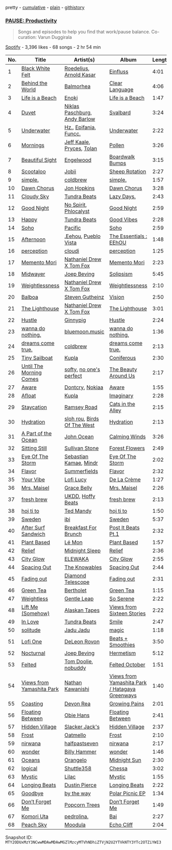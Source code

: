 pretty - [cumulative](/playlists/cumulative/37i9dQZF1DX9UPbR7BUBxr.md) - [plain](/playlists/plain/37i9dQZF1DX9UPbR7BUBxr) - [githistory](https://github.githistory.xyz/mackorone/spotify-playlist-archive/blob/main/playlists/plain/37i9dQZF1DX9UPbR7BUBxr)

### [PAUSE: Productivity](https://open.spotify.com/playlist/37i9dQZF1DX9UPbR7BUBxr)

> Songs and episodes to help you find that work/pause balance\. Co\-curation: Varun Duggirala

[Spotify](https://open.spotify.com/user/spotify) - 3,396 likes - 68 songs - 2 hr 54 min

| No. | Title | Artist(s) | Album | Length |
|---|---|---|---|---|
| 1 | [Black White Felt](https://open.spotify.com/track/5n1HBXOeeKzEfdlEMJ6Tmm) | [Roedelius](https://open.spotify.com/artist/7v5E9zviGMsOGHRdMVmhDc), [Arnold Kasar](https://open.spotify.com/artist/700im8kgUAWwcvUOAqrTWm) | [Einfluss](https://open.spotify.com/album/3UNzfV1VqrqTBTHLa3flUd) | 4:01 |
| 2 | [Behind the World](https://open.spotify.com/track/1VFfA2qwHbInMheWZTingw) | [Balmorhea](https://open.spotify.com/artist/1U0FaHAc4fcwQcYEJFgkm9) | [Clear Language](https://open.spotify.com/album/5z1mF6xLNvsKp132hNxqZ3) | 4:06 |
| 3 | [Life is a Beach](https://open.spotify.com/track/53zk12RpNoKKP4tDGRYYi6) | [Enoki](https://open.spotify.com/artist/1ioPe940lafF8R9ejGRRpW) | [Life is a Beach](https://open.spotify.com/album/0mMSswZ1Yqs6mO1oazYmF2) | 1:47 |
| 4 | [Duvet](https://open.spotify.com/track/1veZkUONsfxYDfqcGo6YbG) | [Niklas Paschburg](https://open.spotify.com/artist/4dTw5svKFBPnfijbi3H9eI), [Andy Barlow](https://open.spotify.com/artist/6TC2SpVp20fhwV7SAVr56o) | [Svalbard](https://open.spotify.com/album/57bDNgzUtAvKaL2wSPnsiF) | 3:24 |
| 5 | [Underwater](https://open.spotify.com/track/78lEAnMeOms1c1FXioIeeu) | [Hz.](https://open.spotify.com/artist/59HCGLavl7XxBSiAdB2L8j), [Epifania](https://open.spotify.com/artist/47OYz3d3DvnXpfaJ7i0z6b), [Funcc.](https://open.spotify.com/artist/3vAvHFXAMYvfj5AO2CoYyX) | [Underwater](https://open.spotify.com/album/12UhzmLUAd5IF165Hl3jSv) | 2:22 |
| 6 | [Mornings](https://open.spotify.com/track/644y88i3U334LMhPoZTcDT) | [Jeff Kaale](https://open.spotify.com/artist/6HbFnvkO1zsyxqyyfbNRwL), [Pryces](https://open.spotify.com/artist/6e4SoZqhV4nKK3pT2JNrkx), [Tolan](https://open.spotify.com/artist/4YSua4qFdfh8JgRxOW9EoC) | [Pollen](https://open.spotify.com/album/3xGQfBTcwFldugMp29gTOw) | 3:26 |
| 7 | [Beautiful Sight](https://open.spotify.com/track/1q7YLk9kfjT50SieSeaMGr) | [Engelwood](https://open.spotify.com/artist/7rgCh0Go1ezmcV75kXQM2T) | [Boardwalk Bumps](https://open.spotify.com/album/0cxjSNYlOa8o8WlqVTwu8T) | 3:15 |
| 8 | [Scootaloo](https://open.spotify.com/track/6pPdSiA17dUM773DCRFhUx) | [Jobii](https://open.spotify.com/artist/2MGL4XU2LCJC47c7VvSwuE) | [Sheep Rotation](https://open.spotify.com/album/6bFbqW19wGg6rdrrMkHowW) | 2:27 |
| 9 | [simple.](https://open.spotify.com/track/0zDK7gAioDcF4g4eEpWYka) | [coldbrew](https://open.spotify.com/artist/7r3gH36F9O5GtmYPYymtLK) | [simple.](https://open.spotify.com/album/6dqUM4SWXJXrzd1lm2BJaG) | 1:57 |
| 10 | [Dawn Chorus](https://open.spotify.com/track/6a06vmzIppjBTTdVrx8t5D) | [Jon Hopkins](https://open.spotify.com/artist/7yxi31szvlbwvKq9dYOmFI) | [Dawn Chorus](https://open.spotify.com/album/09wpxcomjoPy3G0wKpZZzD) | 3:28 |
| 11 | [Cloudy Sky](https://open.spotify.com/track/0Pu5tXngp1meWKE1uRSozW) | [Tundra Beats](https://open.spotify.com/artist/5j4yh8KxZ3yfg1cHsD24qD) | [Lazy Days.](https://open.spotify.com/album/7wWP7n8LylYgQsrEz97fvp) | 2:43 |
| 12 | [Good Night](https://open.spotify.com/track/2mh27Sd7puP6zYWE2dvxGL) | [No Spirit](https://open.spotify.com/artist/4XbnhifKeOnyfTsCInrQsX), [Phlocalyst](https://open.spotify.com/artist/5xJ9q1lHwa8AShRof94oIt) | [Good Night](https://open.spotify.com/album/1BxAOeGLqkXNZgEgfJSf5K) | 2:59 |
| 13 | [Happy](https://open.spotify.com/track/1lgGS20zv4muRDigSOJRfK) | [Tundra Beats](https://open.spotify.com/artist/5j4yh8KxZ3yfg1cHsD24qD) | [Good Vibes](https://open.spotify.com/album/4yi5KnJ4OMysAMfDQHKb6u) | 2:28 |
| 14 | [Soho](https://open.spotify.com/track/2JjaO8uAwauFFxlHrgq8cU) | [Pacific](https://open.spotify.com/artist/5WLsGgfxV206tL7KD41Ft1) | [Soho](https://open.spotify.com/album/4QXI7z0wGzQ8wwW4vMUdzU) | 2:59 |
| 15 | [Afternoon](https://open.spotify.com/track/4Bu0ojjdl9Mc841Y5vMAOb) | [.Eehou](https://open.spotify.com/artist/5n9SautEmQzoC7G47NBta0), [Pueblo Vista](https://open.spotify.com/artist/1p03eo7FG5sXEMs3lGFEwb) | [The Essentials : EEhOU](https://open.spotify.com/album/5ZfMu2FJDBwoQg5yaOgFCr) | 1:48 |
| 16 | [perception](https://open.spotify.com/track/6fVMTxRuHpBL5TwL71HL6R) | [cloudi](https://open.spotify.com/artist/64LHvgl55hJTLXtgaO454g) | [perception](https://open.spotify.com/album/4pMhm2IQ8ojjdvOPpaZA91) | 1:25 |
| 17 | [Memento Mori](https://open.spotify.com/track/6QzjpDOcw3iNEpThhku00y) | [Nathaniel Drew X Tom Fox](https://open.spotify.com/artist/6WYhTsOkDtjLcZlwSrpBGm) | [Memento Mori](https://open.spotify.com/album/5tuCsC7rIetZYlOrfyOQtq) | 2:23 |
| 18 | [Midwayer](https://open.spotify.com/track/6gLsyO69WqFXUYJK5mCaOt) | [Joep Beving](https://open.spotify.com/artist/2VKfXEWzhUi9siHBDTI02Y) | [Solipsism](https://open.spotify.com/album/2BGvT97OGSAivOsOb5PzMa) | 5:45 |
| 19 | [Weightlessness](https://open.spotify.com/track/7HqAhyGH7OHpm2a9UTXIww) | [Nathaniel Drew X Tom Fox](https://open.spotify.com/artist/6WYhTsOkDtjLcZlwSrpBGm) | [Weightlessness](https://open.spotify.com/album/1FLxDwaS1W5nv6eU2DWUwE) | 2:10 |
| 20 | [Balboa](https://open.spotify.com/track/1fs76RZdPTj9kQoptX4UW4) | [Steven Gutheinz](https://open.spotify.com/artist/2pHCm7cvE0ADlPp68tScqW) | [Vision](https://open.spotify.com/album/48aV8DO9dFrbnuIqUhDzFi) | 2:50 |
| 21 | [The Lighthouse](https://open.spotify.com/track/0xCw0LHiXmkgmCkzOWqhuF) | [Nathaniel Drew X Tom Fox](https://open.spotify.com/artist/6WYhTsOkDtjLcZlwSrpBGm) | [The Lighthouse](https://open.spotify.com/album/4GiswPccl2MKtLCwlZ20Ux) | 3:01 |
| 22 | [Hustle](https://open.spotify.com/track/2ItT6Kt0j6lsCQghaB8748) | [Ginnypig](https://open.spotify.com/artist/72bmvqzLz3X1XDJ0eZh61F) | [Hustle](https://open.spotify.com/album/36RbOMJiubjof1uj03ZwkG) | 2:24 |
| 23 | [wanna do nothing.](https://open.spotify.com/track/1rRXlVZUHhwigRtQn1w3Fm) | [bluemoon.music](https://open.spotify.com/artist/0UQaaL0eNaAMwnmcceqFj1) | [wanna do nothing.](https://open.spotify.com/album/2OqUSC9wGmXsmBvmubRwFN) | 1:36 |
| 24 | [dreams come true.](https://open.spotify.com/track/4USjqfvjPVm54YaZs6g8uc) | [coldbrew](https://open.spotify.com/artist/7r3gH36F9O5GtmYPYymtLK) | [dreams come true.](https://open.spotify.com/album/62LXbn400PEKpHZwQWsUBf) | 2:13 |
| 25 | [Tiny Sailboat](https://open.spotify.com/track/6JXipaQpflSAuYIg5cDQ6w) | [Kupla](https://open.spotify.com/artist/7daSp9zXk1dmqNxwKFkL35) | [Coniferous](https://open.spotify.com/album/1VSbrea427FoDmwsvDd7lt) | 2:30 |
| 26 | [Until The Morning Comes](https://open.spotify.com/track/2xKqG7zOZHnUElruzvenl3) | [softy](https://open.spotify.com/artist/0wcen0V8FgQu6xYupnZMbB), [no one's perfect](https://open.spotify.com/artist/4vXVzSSH673xUv5sUmRGYX) | [The Beauty Around Us](https://open.spotify.com/album/1wP2Dwzd5uMCzzGjvCKV8l) | 2:17 |
| 27 | [Aware](https://open.spotify.com/track/35hYVvbhGge5GDJRA09z7X) | [Dontcry](https://open.spotify.com/artist/3vzJueN7TkCtYpz1myVmDU), [Nokiaa](https://open.spotify.com/artist/0ikgHu560bYMZOOXFQnRLN) | [Aware](https://open.spotify.com/album/0teSfu89CBi3XMGUbibIZw) | 1:55 |
| 28 | [Afloat](https://open.spotify.com/track/4XDlW5QgLKZupaJ5VvacsP) | [Kupla](https://open.spotify.com/artist/7daSp9zXk1dmqNxwKFkL35) | [Imaginary](https://open.spotify.com/album/48hLO6DyflUOXESgg64zOA) | 2:28 |
| 29 | [Staycation](https://open.spotify.com/track/0csvQK4CkxifOBDs3rEHRu) | [Ramsey Road](https://open.spotify.com/artist/6GdTXXdGQ99ZVTnTPkSwLm) | [Cats in the Alley](https://open.spotify.com/album/2Q4EwaUfWI6ZiEPwzOqOZ0) | 2:15 |
| 30 | [Hydration](https://open.spotify.com/track/4pQEbbG05eWiyMDwLKiQ6Z) | [sloh rou](https://open.spotify.com/artist/0D4FGltctqk7z1BdC1088j), [Birds Of The West](https://open.spotify.com/artist/37qnORF8QfcLsPYb6lRhiq) | [Hydration](https://open.spotify.com/album/5t9uEMj1slT2hIoeIyBykx) | 2:13 |
| 31 | [A Part of the Ocean](https://open.spotify.com/track/7DbzpAXt9fls5zYipE9WAx) | [John Ocean](https://open.spotify.com/artist/0UWgEdhywZEON8EtIBYGoL) | [Calming Winds](https://open.spotify.com/album/5YFsqDM2sTjko8d0DaIath) | 3:26 |
| 32 | [Sitting Still](https://open.spotify.com/track/6BtENACq8EIL1oeqEJVbdR) | [Sullivan Stone](https://open.spotify.com/artist/222vfEjnEFBEZRczs5zUNj) | [Forest Flowers](https://open.spotify.com/album/5qgrCLlPi1VKF1d5P19inO) | 2:49 |
| 33 | [Eye Of The Storm](https://open.spotify.com/track/4DTfDKKSDkUeTWrTdmbSWe) | [Sebastian Kamae](https://open.spotify.com/artist/7GsvnIE0bUBu6WZXO3ryJe), [Mindr](https://open.spotify.com/artist/7AObJiF0vqNNnysunp45om) | [Eye Of The Storm](https://open.spotify.com/album/70BCNQtP6mmhmiXRrp6uKR) | 2:02 |
| 34 | [Flavor](https://open.spotify.com/track/2CAHNVbtpBejt51a6ZdQ2Q) | [Summerfields](https://open.spotify.com/artist/2HuLMxBIMhZuG7QcmfM8b4) | [Flavor](https://open.spotify.com/album/0NT0x4d7phtQvOmamC84Dy) | 2:32 |
| 35 | [Your Vibe](https://open.spotify.com/track/1DM6OEWbOSsaL0eDMQBmhV) | [Lofi Lucy](https://open.spotify.com/artist/2oIGzku5w8Rj3SOFLhShBO) | [De La Crème](https://open.spotify.com/album/7sdDO4v6wf19Kz60IszTap) | 1:27 |
| 36 | [Mrs\. Maisel](https://open.spotify.com/track/1juFN5WAR5kBxbrHe6Sf4u) | [Grace Belly](https://open.spotify.com/artist/2RDpfx1SklZiHjaIsaZ3QW) | [Mrs\. Maisel](https://open.spotify.com/album/14WuuUXHJYrJiGjjOsjuBa) | 2:26 |
| 37 | [fresh brew](https://open.spotify.com/track/0c2OGxZ5mUitYu0nClQBIW) | [UKDD](https://open.spotify.com/artist/14AiEXtiaKk6yF7YO2fap8), [Hoffy Beats](https://open.spotify.com/artist/2z92TjllsDfZLyBjp0SDuq) | [fresh brew](https://open.spotify.com/album/2T1cSabDmh0KMDkZCGvo1S) | 2:13 |
| 38 | [hoj ti to](https://open.spotify.com/track/2qzjYqTA8dwy99L6Mhp91n) | [Ted Mandy](https://open.spotify.com/artist/6zuQeHBicF8rBO33EAf5TI) | [hoj ti to](https://open.spotify.com/album/2UuKxvayuxXBjzi5iSVuFO) | 1:50 |
| 39 | [Sweden](https://open.spotify.com/track/70kcSc9uLi1raZ6BtDJkQA) | [ibi](https://open.spotify.com/artist/6P06yTsM3UACEZDIVCdwt6) | [Sweden](https://open.spotify.com/album/0JOe5cV0SRcNhQwff49twg) | 5:37 |
| 40 | [After Surf Sandwich](https://open.spotify.com/track/0PMlGvzeLrQ27h8oGyfGMV) | [Breakfast For Brunch](https://open.spotify.com/artist/4qLyv8RotSOSjWze2rJD7O) | [Post It Beats Pt.1](https://open.spotify.com/album/7ajrWkAMXtm6aosZeWiSe4) | 2:32 |
| 41 | [Plant Based](https://open.spotify.com/track/5sZYbMFFIS4raZVntbfOfZ) | [Lé Mon](https://open.spotify.com/artist/3U3NnVCyS9UfVmCIHpb7Bo) | [Plant Based](https://open.spotify.com/album/2Ep5JJmZhnzaWMK1K33QX2) | 1:57 |
| 42 | [Relief](https://open.spotify.com/track/1A0kkBkOz7kMyyaYegwysl) | [Midnight Sleep](https://open.spotify.com/artist/6FGYiM51juEWqEWi53MDYS) | [Relief](https://open.spotify.com/album/1JVTYybTxlKDYFs7VcxN8b) | 2:36 |
| 43 | [City Glow](https://open.spotify.com/track/08MUoQtJnUQjEfFO6Nyv5a) | [ELEWAKA](https://open.spotify.com/artist/3bT6shoIAYz5Flwmni0gnq) | [City Glow](https://open.spotify.com/album/2zZYmrXtRsIElvMmWtOA7d) | 2:55 |
| 44 | [Spacing Out](https://open.spotify.com/track/6L5crMBk3Sm1oB7GcGtmo1) | [The Knowables](https://open.spotify.com/artist/3L3ZWJ86I4ip3wn4zuDvrI) | [Spacing Out](https://open.spotify.com/album/5hE8ZK0cuu8oLp6K8uEtdP) | 2:44 |
| 45 | [Fading out](https://open.spotify.com/track/35vYyQ06TPM7hiUtNt5Bs3) | [Diamond Telescope](https://open.spotify.com/artist/5y5QOzvDd6odh8MWPt5G79) | [Fading out](https://open.spotify.com/album/1X8oEGczTQOJi9PWeC4mwa) | 2:31 |
| 46 | [Green Tea](https://open.spotify.com/track/6x2rtY6FC6YizEpvUVKj6o) | [Bertholet](https://open.spotify.com/artist/2igm2vmbeYibaElfyvj9XQ) | [Green Tea](https://open.spotify.com/album/2rGcNBHziENr3UfAIXiwkw) | 1:15 |
| 47 | [Weightless](https://open.spotify.com/track/65Uo3C5r9GJMPsiRa6uzMV) | [Gentle Leap](https://open.spotify.com/artist/0vTq6p4BHWx0EQnecyGugw) | [So Serene](https://open.spotify.com/album/0l30rC4MLaOtlsfOcisQL6) | 2:22 |
| 48 | [Lift Me \(Somehow\)](https://open.spotify.com/track/5xg4pqB1l4LdI46Jw9qgtU) | [Alaskan Tapes](https://open.spotify.com/artist/5GHBk4xcO1UqlbyrUXv5dq) | [Views from Sixteen Stories](https://open.spotify.com/album/5W0f89f4bEX9dgbkk1UgmL) | 2:22 |
| 49 | [In Love](https://open.spotify.com/track/16Pc6ZWQZxwc8wLzF2VZUf) | [Tundra Beats](https://open.spotify.com/artist/5j4yh8KxZ3yfg1cHsD24qD) | [Smile](https://open.spotify.com/album/4mXCEus360pAz7z3uF5dp6) | 2:47 |
| 50 | [solitude](https://open.spotify.com/track/2UonTNnl58lV6nvxQQ0Ly3) | [Jadu Jadu](https://open.spotify.com/artist/2Oe3qtPntosByl21BCcUSc) | [magic](https://open.spotify.com/album/1jZz5EeVbLzHfhDLDQmPKZ) | 1:18 |
| 51 | [Lofi One](https://open.spotify.com/track/2FvHJmr7XOhmNI9Dch2x4R) | [DeLeon Rovon](https://open.spotify.com/artist/5CY40uLhxYpHIWjaMozKNb) | [Beats + Smoothies](https://open.spotify.com/album/7zcmnWx6KOoqYxr0oQ0EJt) | 3:50 |
| 52 | [Nocturnal](https://open.spotify.com/track/1nVHPEb7S4kVlNygXcJ3tU) | [Joep Beving](https://open.spotify.com/artist/2VKfXEWzhUi9siHBDTI02Y) | [Hermetism](https://open.spotify.com/album/3kHd7wS71L5WVLzkz7O8yU) | 5:12 |
| 53 | [Felted](https://open.spotify.com/track/0pc7pvoTQFPebXtWw35AK2) | [Tom Doolie](https://open.spotify.com/artist/4C7NcNb9V6lakzMGHQlm8i), [nobuddy](https://open.spotify.com/artist/05Vk6pbfFkjyz9cTEvb45v) | [Felted October](https://open.spotify.com/album/5vIvFrE4zGmZq2Fveo3ar4) | 1:51 |
| 54 | [Views from Yamashita Park](https://open.spotify.com/track/2jcfdXuo45Jl4RP5gWtUxc) | [Nathan Kawanishi](https://open.spotify.com/artist/2Jo4Zz3YTkRH5hq65BFMqe) | [Views from Yamashita Park / Hatagaya Greenways](https://open.spotify.com/album/4pdN4RfKX8F3r8q2OIbREL) | 1:40 |
| 55 | [Coasting](https://open.spotify.com/track/7JIRlDcPu3HwNedizSrRoG) | [Devon Rea](https://open.spotify.com/artist/5r4pQdeOkSMx1y2NNMDSlu) | [Growing Pains](https://open.spotify.com/album/6d35dyULlXBI0kRPEyKT3Y) | 2:01 |
| 56 | [Floating Between](https://open.spotify.com/track/6nqOGykFeVWsM3Okw3V73C) | [Obie Hans](https://open.spotify.com/artist/59WcuCFVwOnZdOUvAHW1NV) | [Floating Between](https://open.spotify.com/album/1igMIVWhheDDTcSE6y9tjh) | 2:41 |
| 57 | [Hidden Village](https://open.spotify.com/track/1XlLmcGawSaHSysOg5YPbq) | [Slacker Jack's](https://open.spotify.com/artist/3IYkO05jx2ouEKrI90Fml0) | [Hidden Village](https://open.spotify.com/album/3vr5I9Jb9vgRuFsRfTfhnQ) | 2:37 |
| 58 | [Frost](https://open.spotify.com/track/61Ti0m8GexReFbEj02jcOr) | [Oatmello](https://open.spotify.com/artist/0YAkOkbeAPiS35qyouiM4O) | [Frost](https://open.spotify.com/album/0xw1B9mtodHCWSHqRVRWQu) | 2:10 |
| 59 | [nirwana](https://open.spotify.com/track/7Iu0d7ORgRU1CcDymzVPck) | [halfpastseven](https://open.spotify.com/artist/7IA63FK0TU9WZO5bPZS2hk) | [nirwana](https://open.spotify.com/album/2plF1M083P6jysg6ODjBNj) | 2:17 |
| 60 | [wonder](https://open.spotify.com/track/0Jnusm5HFoW6RaWHGnadtI) | [Billy Hammer](https://open.spotify.com/artist/5xeMVXkveG9VsUdcZweo3N) | [wonder](https://open.spotify.com/album/6c1UrlE8aTQ0Ft3fAWgalo) | 1:46 |
| 61 | [Oceans](https://open.spotify.com/track/5ow7kw6f9wh82887rlrnTD) | [Orangelo](https://open.spotify.com/artist/6rGGEz9rM3t9SeOvwLJNIT) | [Midnight Sun](https://open.spotify.com/album/61ggX6ltMrTBy7fv96Bbip) | 2:30 |
| 62 | [logical](https://open.spotify.com/track/3E87Le6IN9RYKhgRfJp3BN) | [Shuttle358](https://open.spotify.com/artist/1scitKDOobvcQlJb8DdP4n) | [Chessa](https://open.spotify.com/album/3vnNHitqzdPjWNBNGuZSrl) | 3:02 |
| 63 | [Mystic](https://open.spotify.com/track/1NRSiBSxPdrwyuCLeEhRvA) | [Lilac](https://open.spotify.com/artist/3wKV11EdqfY7lFaUeDUEC1) | [Mystic](https://open.spotify.com/album/5IRAzD6GLmmdceauEy33Il) | 1:55 |
| 64 | [Longing Beats](https://open.spotify.com/track/2S8x2UmgZFqGNPQxe2zLL4) | [Dustin Pierce](https://open.spotify.com/artist/5sTFuoodmdQo8VONj2XL4z) | [Longing Beats](https://open.spotify.com/album/1GuLPS3yf1YOdrpnweE0b9) | 2:22 |
| 65 | [Goodbye](https://open.spotify.com/track/2C4pl7JiNTV0Ae9wd1H8IS) | [by the way](https://open.spotify.com/artist/3W3rHemC3V9S6AspSRpZgo) | [Polar Picnic EP](https://open.spotify.com/album/3qSG7nuarahG2siS04UBPr) | 1:34 |
| 66 | [Don’t Forget Me](https://open.spotify.com/track/3OjultkM3CXtK0JFmCO5Ux) | [Popcorn Trees](https://open.spotify.com/artist/3dENObUHDNLm5lxRoPn2p1) | [Don’t Forget Me](https://open.spotify.com/album/6x2eS7AgwuPqpGkbb3jloG) | 1:49 |
| 67 | [Komori Uta](https://open.spotify.com/track/5d0Znm8jnIPkHy54i1OeGu) | [pedrolina.](https://open.spotify.com/artist/2mFdkJcl12IZARwSKYhOjx) | [Bai](https://open.spotify.com/album/0gbH2AB8ATXvDZh9TkOJaB) | 2:27 |
| 68 | [Peach Sky](https://open.spotify.com/track/553ntYSPcu70QIRXtBjAHD) | [Moodula](https://open.spotify.com/artist/6e76Meb8yRDdpn42QfFeOh) | [Echo Cliff](https://open.spotify.com/album/5iPfYQFToHZYZMQHVZf9el) | 2:04 |

Snapshot ID: `MTY2ODUxMzY3NCwwMDAwMDAwMGZlMzcyMTVhNDhiZTVjN2U2YTVkNTY3YTc2OTZiYWI3`
